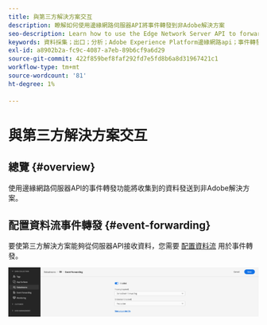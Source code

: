 ```yaml
---
title: 與第三方解決方案交互
description: 瞭解如何使用邊緣網路伺服器API將事件轉發到非Adobe解決方案
seo-description: Learn how to use the Edge Network Server API to forward events to non-Adobe solutions
keywords: 資料採集；出口；分析；Adobe Experience Platform邊緣網路api；事件轉發
exl-id: a8902b2a-fc9c-4087-a7eb-89b6cf9a6d29
source-git-commit: 422f859bef8faf292fd7e5fd8b6a8d31967421c1
workflow-type: tm+mt
source-wordcount: '81'
ht-degree: 1%

---
```


# 與第三方解決方案交互

## 總覽 {#overview}

使用邊緣網路伺服器API的事件轉發功能將收集到的資料發送到非Adobe解決方案。

## 配置資料流事件轉發 {#event-forwarding}

要使第三方解決方案能夠從伺服器API接收資料，您需要 [配置資料流](../edge/fundamentals/datastreams.md#event-forwarding-settings) 用於事件轉發。

![Adobe Analytics資料流配置](assets/event-forwarding-datastream.png)
